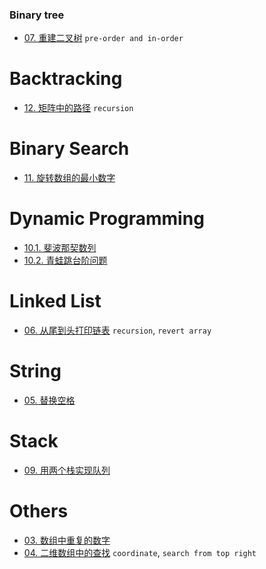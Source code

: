 ### Binary tree
* [07\. 重建二叉树](problems/07_build_tree.py)  `pre-order and in-order`

# Backtracking
* [12\. 矩阵中的路径](problems/12_exist.py)  `recursion`

# Binary Search
* [11\. 旋转数组的最小数字](problems/11_min_array.py)

# Dynamic Programming
* [10.1\. 斐波那契数列](problems/10_I_fib.py)
* [10.2\. 青蛙跳台阶问题](problems/10_II_num_ways.py)

# Linked List
* [06\. 从尾到头打印链表](problems/06_reverse_print.py) `recursion`, `revert array`

# String
* [05\. 替换空格](problems/05_replace_space.py)

# Stack
* [09\. 用两个栈实现队列](problems/09_two_stack_to_queue.py)

# Others
* [03\. 数组中重复的数字](problems/03_find_repeat_number.py)
* [04\. 二维数组中的查找](problems/04_find_number_in_2D_array.py)  `coordinate`, `search from top right`